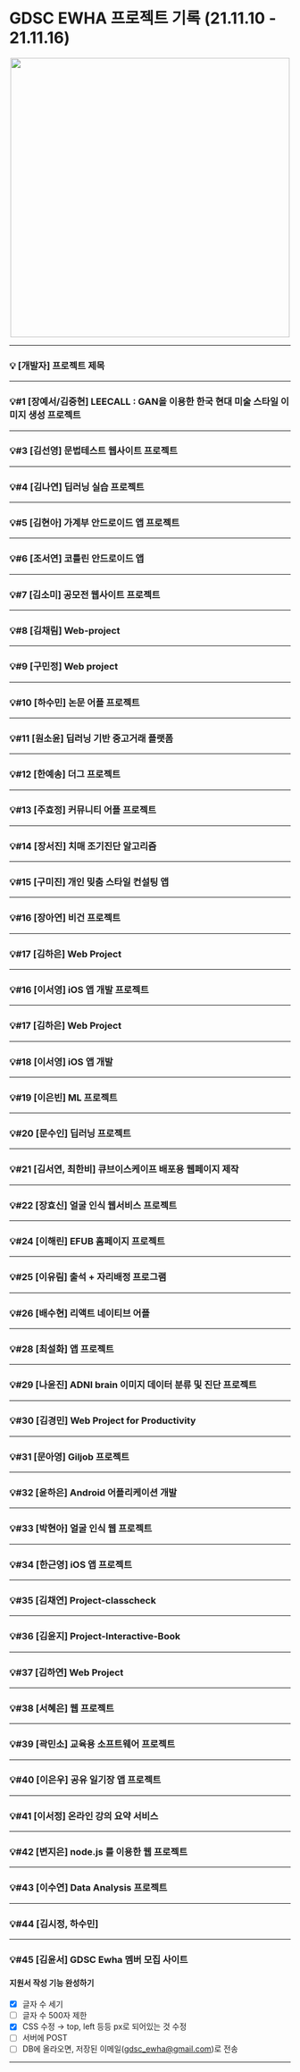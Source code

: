 # GDSC EWHA 프로젝트 기록 (21.11.10 - 21.11.16)

 <p align="center">
    <img src="https://user-images.githubusercontent.com/69420512/140852566-fdd9ac1f-94c5-4854-9173-ebe535458dd5.png" width = 500>
 </p>

---

### 💡 [개발자] 프로젝트 제목

<!--이 부분에 그 주차의 진행 현황 등을 작성합니다.-->

---

### 💡#1 [장예서/김중현] LEECALL : GAN을 이용한 한국 현대 미술 스타일 이미지 생성 프로젝트

<!--이 부분에 그 주차의 진행 현황 등을 작성합니다.-->

---

### 💡#3 [김선영] 문법테스트 웹사이트 프로젝트

<!--이 부분에 그 주차의 진행 현황 등을 작성합니다.-->

---

### 💡#4 [김나연] 딥러닝 실습 프로젝트

<!--이 부분에 그 주차의 진행 현황 등을 작성합니다.-->

---

### 💡#5 [김현아] 가계부 안드로이드 앱 프로젝트

<!--이 부분에 그 주차의 진행 현황 등을 작성합니다.-->

---

### 💡#6 [조서연] 코틀린 안드로이드 앱

<!--이 부분에 그 주차의 진행 현황 등을 작성합니다.-->

---

### 💡#7 [김소미] 공모전 웹사이트 프로젝트

<!--이 부분에 그 주차의 진행 현황 등을 작성합니다.-->

---

### 💡#8 [김채림] Web-project

<!--이 부분에 그 주차의 진행 현황 등을 작성합니다.-->

---

### 💡#9 [구민정] Web project

<!--이 부분에 그 주차의 진행 현황 등을 작성합니다.-->

---

### 💡#10 [하수민] 논문 어플 프로젝트

<!--이 부분에 그 주차의 진행 현황 등을 작성합니다.-->

---

### 💡#11 [원소윤] 딥러닝 기반 중고거래 플랫폼

<!--이 부분에 그 주차의 진행 현황 등을 작성합니다.-->

---

### 💡#12 [한예송] 더그 프로젝트

<!--이 부분에 그 주차의 진행 현황 등을 작성합니다.-->

---

### 💡#13 [주효정] 커뮤니티 어플 프로젝트

<!--이 부분에 그 주차의 진행 현황 등을 작성합니다.-->

---

### 💡#14 [장서진] 치매 조기진단 알고리즘

<!--이 부분에 그 주차의 진행 현황 등을 작성합니다.-->

---

### 💡#15 [구미진] 개인 밎춤 스타일 컨설팅 앱

<!--이 부분에 그 주차의 진행 현황 등을 작성합니다.-->

---

### 💡#16 [장아연] 비건 프로젝트

<!--이 부분에 그 주차의 진행 현황 등을 작성합니다.-->

---

### 💡#17 [김하은] Web Project

<!--이 부분에 그 주차의 진행 현황 등을 작성합니다.-->

---

### 💡#16 [이서영] iOS 앱 개발 프로젝트

<!--이 부분에 그 주차의 진행 현황 등을 작성합니다.-->

---

### 💡#17 [김하은] Web Project

<!--이 부분에 그 주차의 진행 현황 등을 작성합니다.-->

---

### 💡#18 [이서영] iOS 앱 개발

<!--이 부분에 그 주차의 진행 현황 등을 작성합니다.-->

---

### 💡#19 [이은빈] ML 프로젝트

<!--이 부분에 그 주차의 진행 현황 등을 작성합니다.-->

---

### 💡#20 [문수인] 딥러닝 프로젝트

<!--이 부분에 그 주차의 진행 현황 등을 작성합니다.-->

---

### 💡#21 [김서연, 최한비] 큐브이스케이프 배포용 웹페이지 제작

<!--이 부분에 그 주차의 진행 현황 등을 작성합니다.-->

---

### 💡#22 [장효신] 얼굴 인식 웹서비스 프로젝트

<!--이 부분에 그 주차의 진행 현황 등을 작성합니다.-->

---

### 💡#24 [이해린] EFUB 홈페이지 프로젝트

<!--이 부분에 그 주차의 진행 현황 등을 작성합니다.-->

---

### 💡#25 [이유림] 출석 + 자리배정 프로그램

<!--이 부분에 그 주차의 진행 현황 등을 작성합니다.-->

---

### 💡#26 [배수현] 리액트 네이티브 어플

<!--이 부분에 그 주차의 진행 현황 등을 작성합니다.-->

---

### 💡#28 [최설화] 앱 프로젝트

<!--이 부분에 그 주차의 진행 현황 등을 작성합니다.-->

---

### 💡#29 [나윤진] ADNI brain 이미지 데이터 분류 및 진단 프로젝트

<!--이 부분에 그 주차의 진행 현황 등을 작성합니다.-->

---

### 💡#30 [김경민] Web Project for Productivity

<!--이 부분에 그 주차의 진행 현황 등을 작성합니다.-->

---

### 💡#31 [문아영] Giljob 프로젝트

<!--이 부분에 그 주차의 진행 현황 등을 작성합니다.-->

---

### 💡#32 [윤하은] Android 어플리케이션 개발

<!--이 부분에 그 주차의 진행 현황 등을 작성합니다.-->

---

### 💡#33 [박현아] 얼굴 인식 웹 프로젝트

<!--이 부분에 그 주차의 진행 현황 등을 작성합니다.-->

---
### 💡#34 [한근영] iOS 앱 프로젝트

<!--이 부분에 그 주차의 진행 현황 등을 작성합니다.-->

---

### 💡#35 [김채연] Project-classcheck

<!--이 부분에 그 주차의 진행 현황 등을 작성합니다.-->

---

### 💡#36 [김윤지] Project-Interactive-Book

<!--이 부분에 그 주차의 진행 현황 등을 작성합니다.-->

---

### 💡#37 [김하연] Web Project

<!--이 부분에 그 주차의 진행 현황 등을 작성합니다.-->

---

### 💡#38 [서혜은] 웹 프로젝트

<!--이 부분에 그 주차의 진행 현황 등을 작성합니다.-->

---

### 💡#39 [곽민소] 교육용 소프트웨어 프로젝트

<!--이 부분에 그 주차의 진행 현황 등을 작성합니다.-->

---

### 💡#40 [이은우] 공유 일기장 앱 프로젝트

<!--이 부분에 그 주차의 진행 현황 등을 작성합니다.-->

---

### 💡#41 [이서정] 온라인 강의 요약 서비스

<!--이 부분에 그 주차의 진행 현황 등을 작성합니다.-->

---

### 💡#42 [변지은] node.js 를 이용한 웹 프로젝트

<!--이 부분에 그 주차의 진행 현황 등을 작성합니다.-->

---

### 💡#43 [이수연] Data Analysis 프로젝트

<!--이 부분에 그 주차의 진행 현황 등을 작성합니다.-->

---

### 💡#44 [김시정, 하수민] 

<!--이 부분에 그 주차의 진행 현황 등을 작성합니다.-->

---

### 💡#45 [김윤서] GDSC Ewha 멤버 모집 사이트

<!--이 부분에 그 주차의 진행 현황 등을 작성합니다.-->

#### 지원서 작성 기능 완성하기
- [x] 글자 수 세기
- [ ] 글자 수 500자 제한
- [x] CSS 수정 → top, left 등등 px로 되어있는 것 수정
- [ ] 서버에 POST
- [ ] DB에 올라오면, 저장된 이메일(gdsc_ewha@gmail.com)로 전송
---
